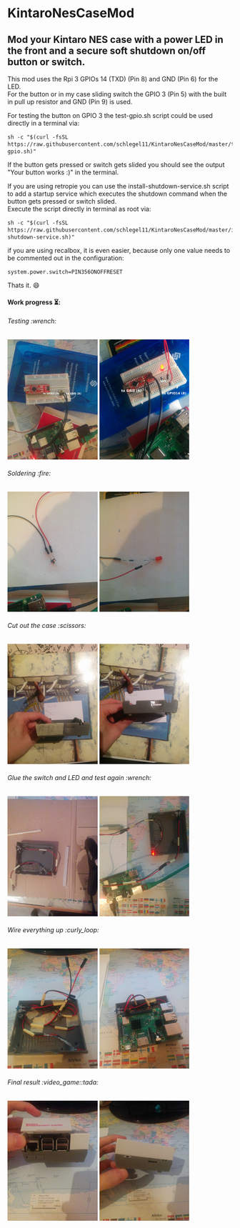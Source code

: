 # KintaroNesCaseMod

## Mod your Kintaro NES case with a power LED in the front and a secure soft shutdown on/off button or switch.

This mod uses the Rpi 3 GPIOs 14 (TXD) (Pin 8) and GND (Pin 6) for the LED.<br>
For the button or in my case sliding switch the GPIO 3 (Pin 5) with the built in pull up resistor and GND (Pin 9) is used.

For testing the button on GPIO 3 the test-gpio.sh script could be used directly in a terminal via:
```shell
sh -c "$(curl -fsSL https://raw.githubusercontent.com/schlegel11/KintaroNesCaseMod/master/test-gpio.sh)"
```
If the button gets pressed or switch gets slided you should see the output "Your button works :)" in the terminal.

If you are using retropie you can use the install-shutdown-service.sh script to add a startup service which executes the shutdown command when the button gets pressed or switch slided.<br>
Execute the script directly in terminal as root via:
```shell
sh -c "$(curl -fsSL https://raw.githubusercontent.com/schlegel11/KintaroNesCaseMod/master/install-shutdown-service.sh)"
```
if you are using recalbox, it is even easier, because only one value needs to be commented out in the configuration:
```shell
system.power.switch=PIN356ONOFFRESET
```
Thats it. :smile: <p>

#### Work progress  :hourglass_flowing_sand::<p>
<h6>Testing :wrench:</h6>
<p align="left">
<img src="https://raw.githubusercontent.com/schlegel11/KintaroNesCaseMod/assets/IMG_20180907_020239.jpg" width="40%">
<img src="https://raw.githubusercontent.com/schlegel11/KintaroNesCaseMod/assets/IMG_20180907_180709.jpg" width="40%">
</p> 
<h6>Soldering :fire:</h6>
<p align="left">
<img src="https://raw.githubusercontent.com/schlegel11/KintaroNesCaseMod/assets/IMG_20180907_214423.jpg" width="40%">
<img src="https://raw.githubusercontent.com/schlegel11/KintaroNesCaseMod/assets/IMG_20180907_214438.jpg" width="40%">
</p>
<h6>Cut out the case  :scissors:</h6>
<p align="left">
<img src="https://raw.githubusercontent.com/schlegel11/KintaroNesCaseMod/assets/IMG_20180907_222336.jpg" width="40%">
<img src="https://raw.githubusercontent.com/schlegel11/KintaroNesCaseMod/assets/IMG_20180907_234856.jpg" width="40%">
</p> 
<h6>Glue the switch and LED and test again :wrench:</h6>
<p align="left">
<img src="https://raw.githubusercontent.com/schlegel11/KintaroNesCaseMod/assets/IMG_20180908_030525.jpg" width="40%">
<img src="https://raw.githubusercontent.com/schlegel11/KintaroNesCaseMod/assets/IMG_20180908_033252.jpg" width="40%">
</p>  
<h6>Wire everything up :curly_loop:</h6>
<p align="left">
<img src="https://raw.githubusercontent.com/schlegel11/KintaroNesCaseMod/assets/IMG_20180908_051716.jpg" width="40%">
<img src="https://raw.githubusercontent.com/schlegel11/KintaroNesCaseMod/assets/IMG_20180908_052458.jpg" width="40%">
</p>
<h6>Final result  :video_game::tada:</h6>
<p align="left">
<img src="https://raw.githubusercontent.com/schlegel11/KintaroNesCaseMod/assets/IMG_20180908_054238.jpg" width="40%">
<img src="https://raw.githubusercontent.com/schlegel11/KintaroNesCaseMod/assets/IMG_20180908_054315.jpg" width="40%">
</p>
